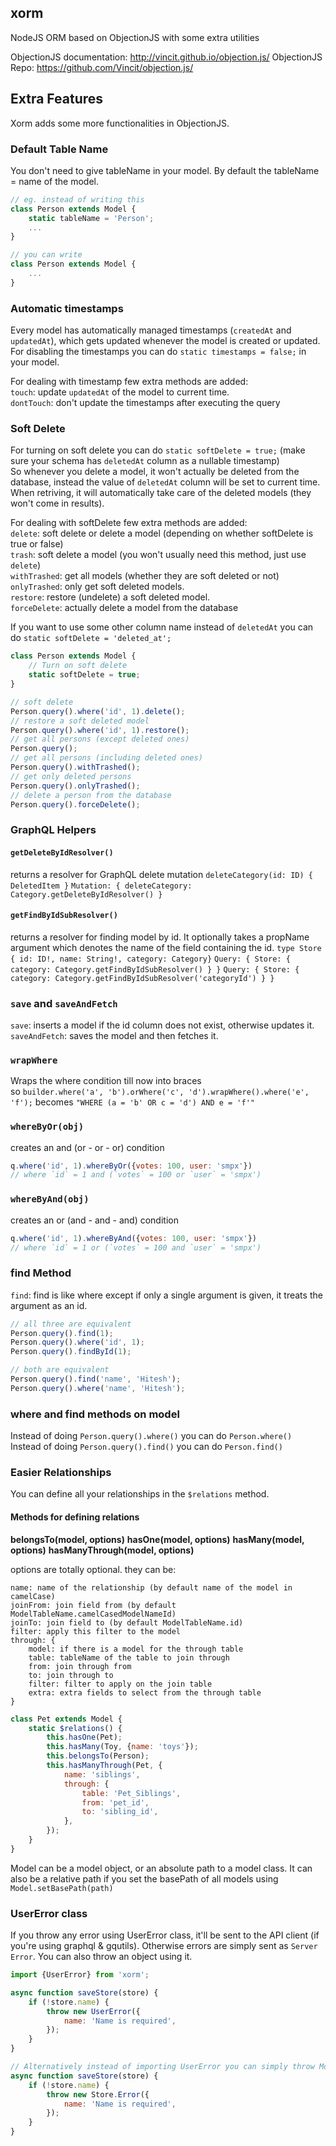 ## xorm
NodeJS ORM based on ObjectionJS with some extra utilities

ObjectionJS documentation: http://vincit.github.io/objection.js/
ObjectionJS Repo: https://github.com/Vincit/objection.js/

## Extra Features
Xorm adds some more functionalities in ObjectionJS.

### Default Table Name
You don't need to give tableName in your model. By default the tableName = name of the model.
```js
// eg. instead of writing this
class Person extends Model {
	static tableName = 'Person';
	...
}

// you can write
class Person extends Model {
	...
}
```

### Automatic timestamps
Every model has automatically managed timestamps (`createdAt` and `updatedAt`), which gets updated whenever the model is created or updated.  
For disabling the timestamps you can do `static timestamps = false;` in your model.  

For dealing with timestamp few extra methods are added:  
`touch`: update `updatedAt` of the model to current time.  
`dontTouch`: don't update the timestamps after executing the query  

### Soft Delete
For turning on soft delete you can do `static softDelete = true;` (make sure your schema has `deletedAt` column as a nullable timestamp)  
So whenever you delete a model, it won't actually be deleted from the database, instead the value of `deletedAt` column will be set to current time.  
When retriving, it will automatically take care of the deleted models (they won't come in results).  

For dealing with softDelete few extra methods are added:  
`delete`: soft delete or delete a model (depending on whether softDelete is true or false)  
`trash`: soft delete a model (you won't usually need this method, just use `delete`)  
`withTrashed`: get all models (whether they are soft deleted or not)  
`onlyTrashed`: only get soft deleted models.  
`restore`: restore (undelete) a soft deleted model.  
`forceDelete`: actually delete a model from the database  

If you want to use some other column name instead of `deletedAt` you can do `static softDelete = 'deleted_at';`  

```js
class Person extends Model {
	// Turn on soft delete
	static softDelete = true;
}

// soft delete
Person.query().where('id', 1).delete();
// restore a soft deleted model
Person.query().where('id', 1).restore();
// get all persons (except deleted ones)
Person.query();
// get all persons (including deleted ones)
Person.query().withTrashed();
// get only deleted persons
Person.query().onlyTrashed();
// delete a person from the database
Person.query().forceDelete();
```

### GraphQL Helpers
#### `getDeleteByIdResolver()`
returns a resolver for GraphQL delete mutation
`deleteCategory(id: ID) { DeletedItem }`
`Mutation: { deleteCategory: Category.getDeleteByIdResolver() }`

#### `getFindByIdSubResolver()`
returns a resolver for finding model by id. It optionally takes a propName
argument which denotes the name of the field containing the id.
`type Store { id: ID!, name: String!, category: Category}`
`Query: { Store: { category: Category.getFindByIdSubResolver() } }`
`Query: { Store: { category: Category.getFindByIdSubResolver('categoryId') } }`

### `save` and `saveAndFetch`
`save`: inserts a model if the id column does not exist, otherwise updates it.  
`saveAndFetch`: saves the model and then fetches it. 

### `wrapWhere`
Wraps the where condition till now into braces  
so `builder.where('a', 'b').orWhere('c', 'd').wrapWhere().where('e', 'f');` becomes `"WHERE (a = 'b' OR c = 'd') AND e = 'f'"`

### `whereByOr(obj)`
creates an and (or - or - or) condition
```js
q.where('id', 1).whereByOr({votes: 100, user: 'smpx'})
// where `id` = 1 and (`votes` = 100 or `user` = 'smpx')
```

### `whereByAnd(obj)`
creates an or (and - and - and) condition
```js
q.where('id', 1).whereByAnd({votes: 100, user: 'smpx'})
// where `id` = 1 or (`votes` = 100 and `user` = 'smpx')
```

### find Method
`find`: find is like where except if only a single argument is given, it treats the argument as an id.

```js
// all three are equivalent
Person.query().find(1);
Person.query().where('id', 1);
Person.query().findById(1);

// both are equivalent
Person.query().find('name', 'Hitesh');
Person.query().where('name', 'Hitesh');
```

### where and find methods on model
Instead of doing `Person.query().where()` you can do `Person.where()`  
Instead of doing `Person.query().find()` you can do `Person.find()`  

### Easier Relationships
You can define all your relationships in the `$relations` method.
#### Methods for defining relations
**belongsTo(model, options)**
**hasOne(model, options)**
**hasMany(model, options)**
**hasManyThrough(model, options)**

options are totally optional. they can be:
```
name: name of the relationship (by default name of the model in camelCase)
joinFrom: join field from (by default ModelTableName.camelCasedModelNameId)
joinTo: join field to (by default ModelTableName.id)
filter: apply this filter to the model
through: {
	model: if there is a model for the through table
    table: tableName of the table to join through
    from: join through from
    to: join through to
    filter: filter to apply on the join table
    extra: extra fields to select from the through table
}
```

```js
class Pet extends Model {
	static $relations() {
    	this.hasOne(Pet);
        this.hasMany(Toy, {name: 'toys'});
        this.belongsTo(Person);
        this.hasManyThrough(Pet, {
        	name: 'siblings',
            through: {
            	table: 'Pet_Siblings',
                from: 'pet_id',
                to: 'sibling_id',
            },
        });
    }
}
```

Model can be a model object, or an absolute path to a model class. It can also be a relative path if you set the basePath of all models using `Model.setBasePath(path)`

### UserError class
If you throw any error using UserError class, it'll be sent to the API client (if you're using graphql & gqutils). Otherwise errors are simply sent as `Server Error`. You can also throw an object using it.

```js
import {UserError} from 'xorm';

async function saveStore(store) {
	if (!store.name) {
		throw new UserError({
			name: 'Name is required',
		});
	}
}

// Alternatively instead of importing UserError you can simply throw Model.Error
async function saveStore(store) {
	if (!store.name) {
		throw new Store.Error({
			name: 'Name is required',
		});
	}
}
```
